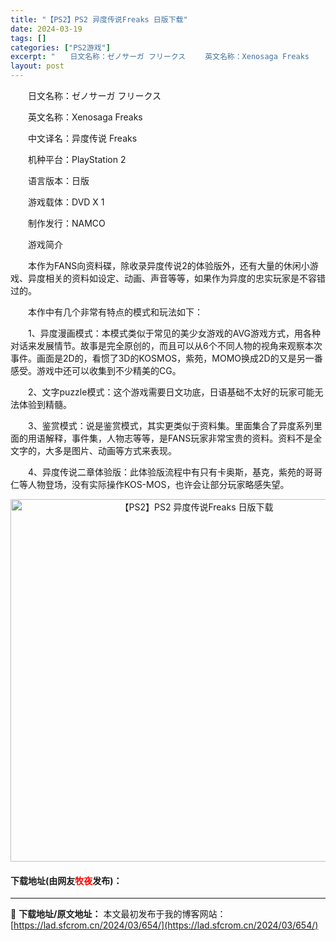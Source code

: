 ```yaml
---
title: "【PS2】PS2 异度传说Freaks 日版下载"
date: 2024-03-19
tags: []
categories: ["PS2游戏"]
excerpt: "　　日文名称：ゼノサーガ フリークス 　　英文名称：Xenosaga Freaks 　　中文译名：异度传说 Freaks 　　机种平台：PlayStation 2 　　语言版本：日版 　　游戏载体：DVD X 1 　　制作发行：NAMCO 　　游戏简介 　　本作为FANS向资料碟，除收录异度传说2的&hellip;"
layout: post
---
```


 <p>　　日文名称：ゼノサーガ フリークス</p> <p>　　英文名称：Xenosaga Freaks</p> <p>　　中文译名：异度传说 Freaks</p> <p>　　机种平台：PlayStation 2</p> <p>　　语言版本：日版</p> <p>　　游戏载体：DVD X 1</p> <p>　　制作发行：NAMCO</p> <p>　　游戏简介</p> <p>　　本作为FANS向资料碟，除收录异度传说2的体验版外，还有大量的休闲小游戏、异度相关的资料如设定、动画、声音等等，如果作为异度的忠实玩家是不容错过的。</p> <p>　　本作中有几个非常有特点的模式和玩法如下：</p> <p>　　1、异度漫画模式：本模式类似于常见的美少女游戏的AVG游戏方式，用各种对话来发展情节。故事是完全原创的，而且可以从6个不同人物的视角来观察本次事件。画面是2D的，看惯了3D的KOSMOS，紫苑，MOMO换成2D的又是另一番感受。游戏中还可以收集到不少精美的CG。</p> <p>　　2、文字puzzle模式：这个游戏需要日文功底，日语基础不太好的玩家可能无法体验到精髓。</p> <p>　　3、鉴赏模式：说是鉴赏模式，其实更类似于资料集。里面集合了异度系列里面的用语解释，事件集，人物志等等，是FANS玩家非常宝贵的资料。资料不是全文字的，大多是图片、动画等方式来表现。</p> <p>　　4、异度传说二章体验版：此体验版流程中有只有卡奥斯，基克，紫苑的哥哥仁等人物登场，没有实际操作KOS-MOS，也许会让部分玩家略感失望。</p> <p align="center"><img align="" border="0" src="https://lad.sfcrom.cn/wp-content/uploads/2024/03/20240319_65f99963b48a8.jpg" width="580" alt="【PS2】PS2 异度传说Freaks 日版下载" /></p> <p><h4>下载地址(由网友<font color="red">牧夜</font>发布)：</h4></p> 

---
📖 **下载地址/原文地址：** 本文最初发布于我的博客网站：[https://lad.sfcrom.cn/2024/03/654/](https://lad.sfcrom.cn/2024/03/654/)
